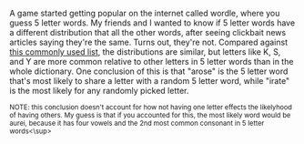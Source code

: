 A game started getting popular on the internet called wordle, where you guess 5 letter words. My friends and I wanted to know if 5 letter words have a different distribution that all the other words, after seeing clickbait news articles saying they're the same. Turns out, they're not. Compared against [this commonly used list](https://www3.nd.edu/~busiforc/handouts/cryptography/letterfrequencies.html), the distributions are similar, but letters like K, S, and Y are more common relative to other letters in 5 letter words than in the whole dictionary. One conclusion of this is that "arose" is the 5 letter word that's most likely to share a letter with a random 5 letter word, while "irate" is the most likely for any randomly picked letter. 

<sup>NOTE: this conclusion doesn't account for how not having one letter effects the likelyhood of having others. My guess is that if you accounted for this, the most likely word would be aurei, because it has four vowels and the 2nd most common consonant in 5 letter words<\sup>
